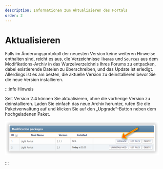 ```yaml
---
description: Informationen zum Aktualisieren des Portals
order: 2
---
```


# Aktualisieren

Falls im Änderungsprotokoll der neuesten Version keine weiteren Hinweise enthalten sind, reicht es aus, die Verzeichnisse `Themes` und `Sources` aus dem Modifikations-Archiv in das Wurzelverzeichnis Ihres Forums zu entpacken, dabei existierende Dateien zu überschreiben, und das Update ist erledigt. Allerdings ist es am besten, die aktuelle Version zu deinstallieren bevor Sie die neue Version installieren.

:::info Hinweis

Seit Version 2.4 können Sie aktualisieren, ohne die vorherige Version zu deinstallieren. Laden Sie einfach das neue Archiv herunter, rufen Sie die Paketverwaltung auf und klicken Sie auf den „Upgrade“-Button neben dem hochgeladenen Paket.

![Updating](upgrade.png)

:::
